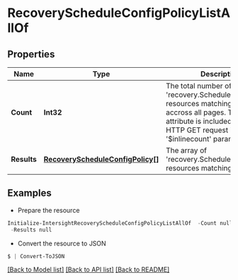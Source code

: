# RecoveryScheduleConfigPolicyListAllOf
## Properties

Name | Type | Description | Notes
------------ | ------------- | ------------- | -------------
**Count** | **Int32** | The total number of &#39;recovery.ScheduleConfigPolicy&#39; resources matching the request, accross all pages. The &#39;Count&#39; attribute is included when the HTTP GET request includes the &#39;$inlinecount&#39; parameter. | [optional] 
**Results** | [**RecoveryScheduleConfigPolicy[]**](RecoveryScheduleConfigPolicy.md) | The array of &#39;recovery.ScheduleConfigPolicy&#39; resources matching the request. | [optional] 

## Examples

- Prepare the resource
```powershell
Initialize-IntersightRecoveryScheduleConfigPolicyListAllOf  -Count null `
 -Results null
```

- Convert the resource to JSON
```powershell
$ | Convert-ToJSON
```

[[Back to Model list]](../README.md#documentation-for-models) [[Back to API list]](../README.md#documentation-for-api-endpoints) [[Back to README]](../README.md)

